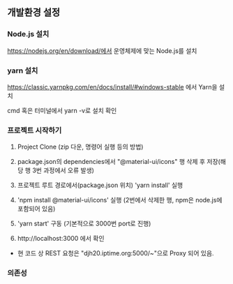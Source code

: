 ## 개발환경 설정

  ### Node.js 설치

  https://nodejs.org/en/download/에서 운영체제에 맞는 Node.js를 설치
  ### yarn 설치
  https://classic.yarnpkg.com/en/docs/install/#windows-stable 에서 Yarn을 설치

  cmd 혹은 터미널에서 yarn -v로 설치 확인

  ### 프로젝트 시작하기 
  1. Project Clone (zip 다운, 명령어 실행 등의 방법)

  2. package.json의 dependencies에서  "@material-ui/icons" 행 삭제 후 저장(해당 행 3번 과정에서 오류 발생)

  3. 프로젝트 루트 경로에서(package.json 위치) 'yarn install' 실행

  4. 'npm install @material-ui/icons' 실행 (2번에서 삭제한 행, npm은 node.js에 포함되어 있음)

  5. 'yarn start' 구동 (기본적으로 3000번 port로 진행)

  6. http://localhost:3000 에서 확인 


  * 현 코드 상 REST 요청은 "djh20.iptime.org:5000/~"으로 Proxy 되어 있음.




### 의존성 
